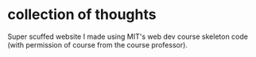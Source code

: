 # collection of thoughts

Super scuffed website I made using MIT's web dev course skeleton code (with permission of course from the course professor).
